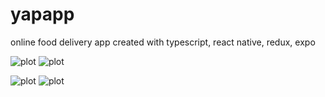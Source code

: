 # yapapp
online food delivery app created with typescript, react native, redux, expo

![plot](./src/components/images/yapapp_1.png) ![plot](./src/components/images/yapapp_2.png)

![plot](./src/components/images/yapapp_3.png) ![plot](./src/components/images/yapapp_4.png)

